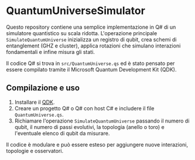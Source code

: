 # QuantumUniverseSimulator

Questo repository contiene una semplice implementazione in Q# di un simulatore quantistico su scala ridotta. L'operazione principale `SimulateQuantumUniverse` inizializza un registro di qubit, crea schemi di entanglement (GHZ e cluster), applica rotazioni che simulano interazioni fondamentali e infine misura gli stati.

Il codice Q# si trova in `src/QuantumUniverse.qs` ed è stato pensato per essere compilato tramite il Microsoft Quantum Development Kit (QDK).

## Compilazione e uso

1. Installare il [QDK](https://learn.microsoft.com/en-us/azure/quantum/install-overview-qdk). 
2. Creare un progetto Q# o Q# con host C# e includere il file `QuantumUniverse.qs`.
3. Richiamare l'operazione `SimulateQuantumUniverse` passando il numero di qubit, il numero di passi evolutivi, la topologia (anello o toro) e l'eventuale elenco di qubit da misurare.

Il codice è modulare e può essere esteso per aggiungere nuove interazioni, topologie e osservatori.
